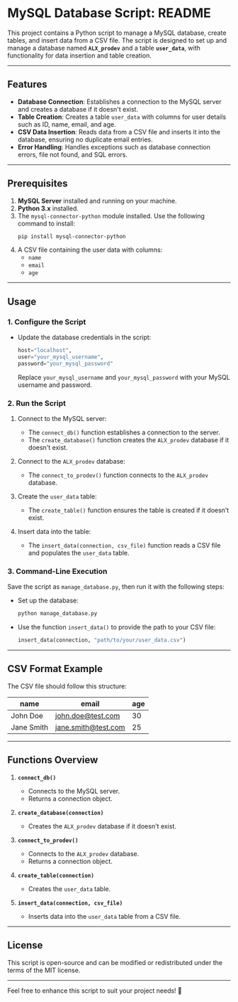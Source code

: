 # MySQL Database Script: README

This project contains a Python script to manage a MySQL database, create tables, and insert data from a CSV file. The script is designed to set up and manage a database named **`ALX_prodev`** and a table **`user_data`**, with functionality for data insertion and table creation.

---

## Features

- **Database Connection**: Establishes a connection to the MySQL server and creates a database if it doesn't exist.
- **Table Creation**: Creates a table `user_data` with columns for user details such as ID, name, email, and age.
- **CSV Data Insertion**: Reads data from a CSV file and inserts it into the database, ensuring no duplicate email entries.
- **Error Handling**: Handles exceptions such as database connection errors, file not found, and SQL errors.

---

## Prerequisites

1. **MySQL Server** installed and running on your machine.
2. **Python 3.x** installed.
3. The `mysql-connector-python` module installed. Use the following command to install:
   ```bash
   pip install mysql-connector-python
   ```
4. A CSV file containing the user data with columns:
   - `name`
   - `email`
   - `age`

---

## Usage

### 1. Configure the Script

- Update the database credentials in the script:
  ```python
  host="localhost",
  user="your_mysql_username",
  password="your_mysql_password"
  ```
  Replace `your_mysql_username` and `your_mysql_password` with your MySQL username and password.

### 2. Run the Script

1. Connect to the MySQL server:
   - The `connect_db()` function establishes a connection to the server.
   - The `create_database()` function creates the `ALX_prodev` database if it doesn't exist.

2. Connect to the `ALX_prodev` database:
   - The `connect_to_prodev()` function connects to the `ALX_prodev` database.

3. Create the `user_data` table:
   - The `create_table()` function ensures the table is created if it doesn’t exist.

4. Insert data into the table:
   - The `insert_data(connection, csv_file)` function reads a CSV file and populates the `user_data` table.

### 3. Command-Line Execution

Save the script as `manage_database.py`, then run it with the following steps:

- Set up the database:
  ```bash
  python manage_database.py
  ```

- Use the function `insert_data()` to provide the path to your CSV file:
  ```python
  insert_data(connection, "path/to/your/user_data.csv")
  ```

---

## CSV Format Example

The CSV file should follow this structure:

| name       | email             | age |
|------------|-------------------|-----|
| John Doe   | john.doe@test.com | 30  |
| Jane Smith | jane.smith@test.com | 25  |

---

## Functions Overview

1. **`connect_db()`**
   - Connects to the MySQL server.
   - Returns a connection object.

2. **`create_database(connection)`**
   - Creates the `ALX_prodev` database if it doesn't exist.

3. **`connect_to_prodev()`**
   - Connects to the `ALX_prodev` database.
   - Returns a connection object.

4. **`create_table(connection)`**
   - Creates the `user_data` table.

5. **`insert_data(connection, csv_file)`**
   - Inserts data into the `user_data` table from a CSV file.

---

## License

This script is open-source and can be modified or redistributed under the terms of the MIT license.

---

Feel free to enhance this script to suit your project needs! 🚀
